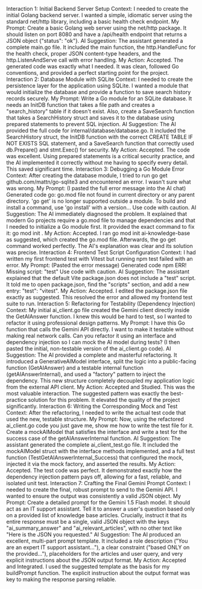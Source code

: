 Interaction 1: Initial Backend Server Setup
Context: I needed to create the initial Golang backend server. I wanted a simple, idiomatic server using the standard net/http library, including a basic health check endpoint.
My Prompt: Create a basic Golang web server using the net/http package. It should listen on port 8080 and have a /api/health endpoint that returns a JSON object {"status": "ok"}.
AI Suggestion: The assistant generated a complete main.go file. It included the main function, the http.HandleFunc for the health check, proper JSON content-type headers, and the http.ListenAndServe call with error handling.
My Action: Accepted. The generated code was exactly what I needed. It was clean, followed Go conventions, and provided a perfect starting point for the project.
Interaction 2: Database Module with SQLite
Context: I needed to create the persistence layer for the application using SQLite. I wanted a module that would initialize the database and provide a function to save search history records securely.
My Prompt: Write a Go module for an SQLite database. It needs an InitDB function that takes a file path and creates a "search_history" table if it doesn't exist. Also, create a SaveSearch function that takes a SearchHistory struct and saves it to the database using prepared statements to prevent SQL injection.
AI Suggestion: The AI provided the full code for internal/database/database.go. It included the SearchHistory struct, the InitDB function with the correct CREATE TABLE IF NOT EXISTS SQL statement, and a SaveSearch function that correctly used db.Prepare() and stmt.Exec() for security.
My Action: Accepted. The code was excellent. Using prepared statements is a critical security practice, and the AI implemented it correctly without me having to specify every detail. This saved significant time.
Interaction 3: Debugging a Go Module Error
Context: After creating the database module, I tried to run go get github.com/mattn/go-sqlite3 and encountered an error. I wasn't sure what was wrong.
My Prompt: (I pasted the full error message into the AI chat)
Generated code
go: go.mod file not found in current directory or any parent directory.
'go get' is no longer supported outside a module.
To build and install a command, use 'go install' with a version...
Use code with caution.
AI Suggestion: The AI immediately diagnosed the problem. It explained that modern Go projects require a go.mod file to manage dependencies and that I needed to initialize a Go module first. It provided the exact command to fix it: go mod init <module-name>.
My Action: Accepted. I ran go mod init ai-knowledge-base as suggested, which created the go.mod file. Afterwards, the go get command worked perfectly. The AI's explanation was clear and its solution was precise.
Interaction 4: Frontend Test Script Configuration
Context: I had written my first frontend test with Vitest but running npm test failed with an error.
My Prompt: (Pasted the error message)
Generated code
npm ERR! Missing script: "test"
Use code with caution.
AI Suggestion: The assistant explained that the default Vite package.json does not include a "test" script. It told me to open package.json, find the "scripts" section, and add a new entry: "test": "vitest".
My Action: Accepted. I edited the package.json file exactly as suggested. This resolved the error and allowed my frontend test suite to run.
Interaction 5: Refactoring for Testability (Dependency Injection)
Context: My initial ai_client.go file created the Gemini client directly inside the GetAIAnswer function. I knew this would be hard to test, so I wanted to refactor it using professional design patterns.
My Prompt: I have this Go function that calls the Gemini API directly. I want to make it testable without making real network calls. Can you refactor it using an interface and dependency injection so I can mock the AI model during tests?
(I then pasted the initial, non-testable version of the ai_client.go code).
AI Suggestion: The AI provided a complete and masterful refactoring. It introduced a GenerativeAIModel interface, split the logic into a public-facing function (GetAIAnswer) and a testable internal function (getAIAnswerInternal), and used a "factory" pattern to inject the dependency. This new structure completely decoupled my application logic from the external API client.
My Action: Accepted and Studied. This was the most valuable interaction. The suggested pattern was exactly the best-practice solution for this problem. It elevated the quality of the project significantly.
Interaction 6: Writing the Corresponding Mock and Test
Context: After the refactoring, I needed to write the actual test code that used the new, testable structure.
My Prompt: Now, using the refactored ai_client.go code you just gave me, show me how to write the test file for it. Create a mockAIModel that satisfies the interface and write a test for the success case of the getAIAnswerInternal function.
AI Suggestion: The assistant generated the complete ai_client_test.go file. It included the mockAIModel struct with the interface methods implemented, and a full test function (TestGetAIAnswerInternal_Success) that configured the mock, injected it via the mock factory, and asserted the results.
My Action: Accepted. The test code was perfect. It demonstrated exactly how the dependency injection pattern pays off, allowing for a fast, reliable, and isolated unit test.
Interaction 7: Crafting the Final Gemini Prompt
Context: I needed to create the final, robust prompt to send to the Gemini API. I wanted to ensure the output was consistently a valid JSON object.
My Prompt: Create a detailed prompt for the Gemini 1.5 Flash model. It should act as an IT support assistant. Tell it to answer a user's question based only on a provided list of knowledge base articles. Crucially, instruct it that its entire response must be a single, valid JSON object with the keys "ai_summary_answer" and "ai_relevant_articles", with no other text like "Here is the JSON you requested."
AI Suggestion: The AI produced an excellent, multi-part prompt template. It included a role description ("You are an expert IT support assistant..."), a clear constraint ("based ONLY on the provided..."), placeholders for the articles and user query, and very explicit instructions about the JSON output format.
My Action: Accepted and Integrated. I used the suggested template as the basis for my buildPrompt function. The explicit instruction about the output format was key to making the response parsing reliable.